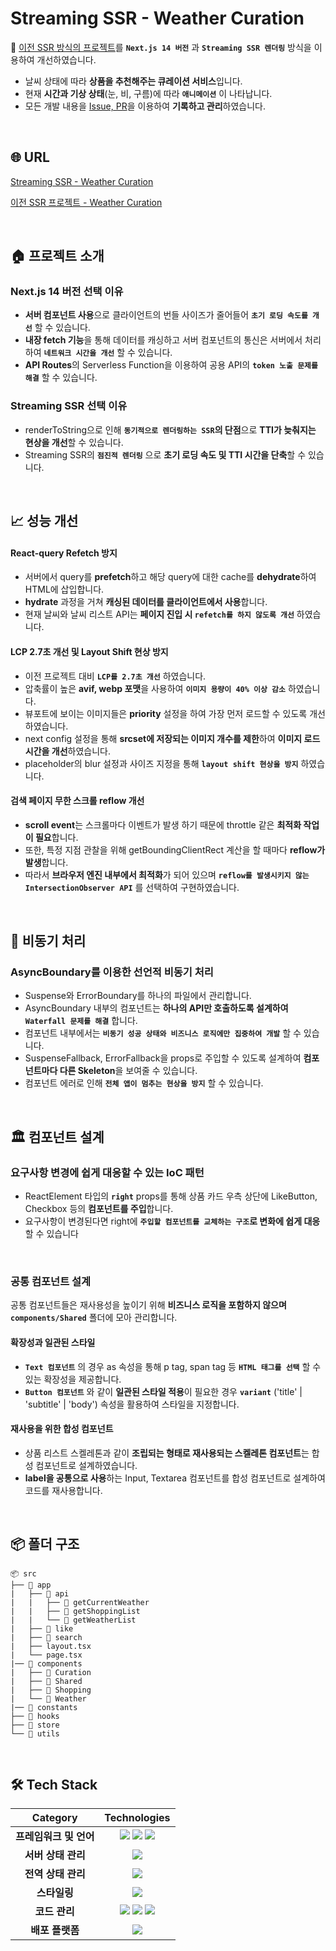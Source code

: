 # Streaming SSR - Weather Curation

🚀 [이전 SSR 방식의 프로젝트](https://github.com/pySoo/WeatherCuration-Frontend)를 **`Next.js 14 버전`** 과 **`Streaming SSR 렌더링`** 방식을 이용하여 개선하였습니다.

- 날씨 상태에 따라 **상품을 추천해주는 큐레이션 서비스**입니다.
- 현재 **시간과 기상 상태**(눈, 비, 구름)에 따라 **`애니메이션`** 이 나타납니다.
- 모든 개발 내용을 [Issue, PR](https://github.com/pySoo/Streaming_SSR_Curation/pulls?q=is%3Apr+is%3Aclosed)을 이용하여 **기록하고 관리**하였습니다.

<br>

## 🌐 URL

[Streaming SSR - Weather Curation](https://streaming-ssr-weather-curation.vercel.app/)

[이전 SSR 프로젝트 - Weather Curation](https://weather-curation.vercel.app/)

<br>

## 🏠 프로젝트 소개

### Next.js 14 버전 선택 이유

- **서버 컴포넌트 사용**으로 클라이언트의 번들 사이즈가 줄어들어 **`초기 로딩 속도를 개선`** 할 수 있습니다.
- **내장 fetch 기능**을 통해 데이터를 캐싱하고 서버 컴포넌트의 통신은 서버에서 처리하여 **`네트워크 시간을 개선`** 할 수 있습니다.
- **API Routes**의 Serverless Function을 이용하여 공용 API의 **`token 노출 문제를 해결`** 할 수 있습니다.

### Streaming SSR 선택 이유

- renderToString으로 인해 **`동기적으로 렌더링하는 SSR`의 단점**으로 **TTI가 늦춰지는 현상을 개선**할 수 있습니다.
- Streaming SSR의 **`점진적 렌더링`** 으로 **초기 로딩 속도 및 TTI 시간을 단축**할 수 있습니다.

<br>

## 📈 성능 개선

#### React-query Refetch 방지

- 서버에서 query를 **prefetch**하고 해당 query에 대한 cache를 **dehydrate**하여 HTML에 삽입합니다.
- **hydrate** 과정을 거쳐 **캐싱된 데이터를 클라이언트에서 사용**합니다.
- 현재 날씨와 날씨 리스트 API는 **페이지 진입 시 `refetch를 하지 않도록 개선`** 하였습니다.

#### LCP 2.7초 개선 및 Layout Shift 현상 방지

- 이전 프로젝트 대비 **`LCP를 2.7초 개선`** 하였습니다.
- 압축률이 높은 **avif, webp 포맷**을 사용하여 **`이미지 용량이 40% 이상 감소`** 하였습니다.
- 뷰포트에 보이는 이미지들은 **priority** 설정을 하여 가장 먼저 로드할 수 있도록 개선하였습니다.
- next config 설정을 통해 **srcset에 저장되는 이미지 개수를 제한**하여 **이미지 로드 시간을 개선**하였습니다.
- placeholder의 blur 설정과 사이즈 지정을 통해 **`layout shift 현상을 방지`** 하였습니다.

#### 검색 페이지 무한 스크롤 reflow 개선

- **scroll event**는 스크롤마다 이벤트가 발생 하기 때문에 throttle 같은 **최적화 작업이 필요**합니다.
- 또한, 특정 지점 관찰을 위해 getBoundingClientRect 계산을 할 때마다 **reflow가 발생**합니다.
- 따라서 **브라우저 엔진 내부에서 최적화**가 되어 있으며 **`reflow를 발생시키지 않는`** **`IntersectionObserver API`** 를 선택하여 구현하였습니다.

<br>

## 🚗 비동기 처리

### AsyncBoundary를 이용한 선언적 비동기 처리

- Suspense와 ErrorBoundary를 하나의 파일에서 관리합니다.
- AsyncBoundary 내부의 컴포넌트는 **하나의 API만 호출하도록 설계하여** **`Waterfall 문제를 해결`** 합니다.
- 컴포넌트 내부에서는 **`비동기 성공 상태와 비즈니스 로직에만 집중하여 개발`** 할 수 있습니다.
- SuspenseFallback, ErrorFallback을 props로 주입할 수 있도록 설계하여 **컴포넌트마다 다른 Skeleton**을 보여줄 수 있습니다.
- 컴포넌트 에러로 인해 **`전체 앱이 멈추는 현상을 방지`** 할 수 있습니다.

<br>

## 🏛️ 컴포넌트 설계

### 요구사항 변경에 쉽게 대응할 수 있는 IoC 패턴

- ReactElement 타입의 **`right`** props를 통해 상품 카드 우측 상단에 LikeButton, Checkbox 등의 **컴포넌트를 주입**합니다.
- 요구사항이 변경된다면 right에 **`주입할 컴포넌트를 교체하는 구조`로 변화에 쉽게 대응**할 수 있습니다

<br>

### 공통 컴포넌트 설계

공통 컴포넌트들은 재사용성을 높이기 위해 **비즈니스 로직을 포함하지 않으며** **`components/Shared`** 폴더에 모아 관리합니다.

#### 확장성과 일관된 스타일

- **`Text 컴포넌트`** 의 경우 as 속성을 통해 p tag, span tag 등 **`HTML 태그를 선택`** 할 수 있는 확장성을 제공합니다.
- **`Button 컴포넌트`** 와 같이 **일관된 스타일 적용**이 필요한 경우 **`variant`** ('title' | 'subtitle' | 'body') 속성을 활용하여 스타일을 지정합니다.

#### 재사용을 위한 합성 컴포넌트

- 상품 리스트 스켈레톤과 같이 **조립되는 형태로 재사용되는 스켈레톤 컴포넌트**는 합성 컴포넌트로 설계하였습니다.
- **label을 공통으로 사용**하는 Input, Textarea 컴포넌트를 합성 컴포넌트로 설계하여 코드를 재사용합니다.

<br>

## 📦 폴더 구조

```
📦 src
├── 📂 app
|   ├── 📂 api
|   |   ├── 📂 getCurrentWeather
|   |   ├── 📂 getShoppingList
|   |   └── 📂 getWeatherList
|   ├── 📂 like
|   ├── 📂 search
|   ├── layout.tsx
|   └── page.tsx
|── 📂 components
|   ├── 📂 Curation
|   ├── 📂 Shared
|   ├── 📂 Shopping
|   └── 📂 Weather
|── 📂 constants
├── 📂 hooks
├── 📂 store
└── 📂 utils
```

<br>

## 🛠️ Tech Stack

|        Category        |                                                                                                                                                             Technologies                                                                                                                                                             |
| :--------------------: | :----------------------------------------------------------------------------------------------------------------------------------------------------------------------------------------------------------------------------------------------------------------------------------------------------------------------------------: |
| **프레임워크 및 언어** | <img src="https://img.shields.io/badge/Next.js-000000.svg?style=for-the-badge&logo=Next.js&logoColor=white"> <img src="https://img.shields.io/badge/react-61DAFB?style=for-the-badge&logo=react&logoColor=black"> <img src="https://img.shields.io/badge/TypeScript-3178C6.svg?style=for-the-badge&logo=TypeScript&logoColor=black"> |
|   **서버 상태 관리**   |                                                                                                         <img src="https://img.shields.io/badge/React_query-FF4154.svg?style=for-the-badge&logo=react-query&logoColor=white">                                                                                                         |
|   **전역 상태 관리**   |                                                                                                             <img src="https://img.shields.io/badge/Zustand-0C0C0C.svg?style=for-the-badge&logo=zustand&logoColor=white">                                                                                                             |
|      **스타일링**      |                                                                                                          <img src="https://img.shields.io/badge/TailwindCSS-06B6D4?&style=for-the-badge&logo=TailwindCSS&logoColor=white">                                                                                                           |
|     **코드 관리**      |      <img src="https://img.shields.io/badge/ESLINT-4B32C3?&style=for-the-badge&logo=ESLint&logoColor=white"> <img src="https://img.shields.io/badge/PRETTIER-F7B93E?&style=for-the-badge&logo=Prettier&logoColor=white"> <img src="https://img.shields.io/badge/HUSKY-000000?&style=for-the-badge&logo=Husky&logoColor=white">       |
|    **배포 플랫폼**     |                                                                                                              <img src="https://img.shields.io/badge/Vercel-000000.svg?style=for-the-badge&logo=Vercel&logoColor=white">                                                                                                              |
